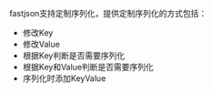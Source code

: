 fastjson支持定制序列化，提供定制序列化的方式包括：
* 修改Key
* 修改Value
* 根据Key判断是否需要序列化
* 根据Key和Value判断是否需要序列化
* 序列化时添加KeyValue